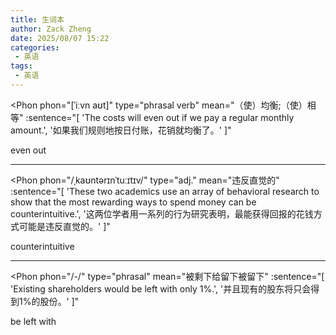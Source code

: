 ```yaml
---
title: 生词本
author: Zack Zheng
date: 2025/08/07 15:22
categories:
 - 英语
tags:
 - 英语
--- 
```


<Phon 
  phon="[ˈiːvn aʊt]" 
  type="phrasal verb"
  mean="（使）均衡;（使）相等" 
  :sentence="[
    'The costs will even out if we pay a regular monthly amount.',
    '如果我们规则地按日付账，花销就均衡了。'
  ]"
>
  even out
</Phon>

------------------------------------------------

<Phon 
  phon="/ˌkaʊntərɪnˈtuːɪtɪv/" 
  type="adj."
  mean="违反直觉的" 
  :sentence="[
    'These two academics use an array of behavioral research to show that the most rewarding ways to spend money can be counterintuitive.',
    '这两位学者用一系列的行为研究表明，最能获得回报的花钱方式可能是违反直觉的。'
  ]"
>
  counterintuitive
</Phon>

------------------------------------------------

<Phon 
  phon="/-/" 
  type="phrasal"
  mean="被剩下给留下被留下" 
  :sentence="[
    'Existing shareholders would be left with only 1%.',
    '并且现有的股东将只会得到1%的股份。'
  ]"
>
  be left with
</Phon>
